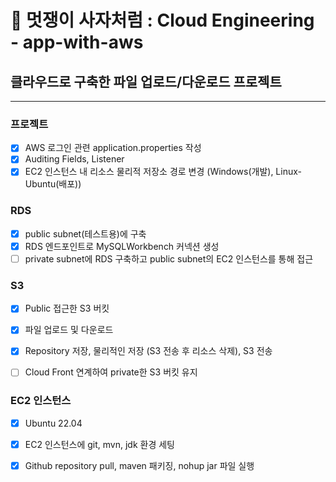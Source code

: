 # 🦁 멋쟁이 사자처럼 : Cloud Engineering - app-with-aws

## 클라우드로 구축한 파일 업로드/다운로드 프로젝트
---

### 프로젝트
- [x] AWS 로그인 관련 application.properties 작성
- [x] Auditing Fields, Listener
- [x] EC2 인스턴스 내 리소스 물리적 저장소 경로 변경 (Windows(개발), Linux-Ubuntu(배포))

### RDS
- [x] public subnet(테스트용)에 구축
- [x] RDS 엔드포인트로 MySQLWorkbench 커넥션 생성
- [ ] private subnet에 RDS 구축하고 public subnet의 EC2 인스턴스를 통해 접근

### S3
- [x] Public 접근한 S3 버킷
- [x] 파일 업로드 및 다운로드
- [x] Repository 저장, 물리적인 저장 (S3 전송 후 리소스 삭제), S3 전송
- [ ] Cloud Front 연계하여 private한 S3 버킷 유지
      

### EC2 인스턴스
- [x] Ubuntu 22.04
- [x] EC2 인스턴스에 git, mvn, jdk 환경 세팅
- [x] Github repository pull, maven 패키징, nohup jar 파일 실행

